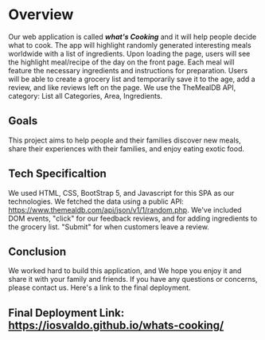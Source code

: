 # **Overview**

Our web application is called ***what's Cooking*** and it will help people decide what to cook. The app will highlight randomly generated interesting meals worldwide with a list of ingredients. Upon loading the page, users will see the highlight meal/recipe of the day on the front page. Each meal will feature the necessary ingredients and instructions for preparation. 
Users will be able to create a grocery list and temporarily save it to the age, add a review, and like reviews left on the page. 
We use the TheMealDB API, category: List all Categories, Area, Ingredients.

## **Goals**

This project aims to help people and their families discover new meals, share their experiences with their families, and enjoy eating exotic food.

## **Tech Specificaltion**

We used HTML, CSS, BootStrap 5, and Javascript for this SPA as our technologies. 
We fetched the data using a public API: https://www.themealdb.com/api/json/v1/1/random.php.
We've included DOM events, "click" for our feedback reviews, and for adding ingredients to the grocery list. "Submit" for when customers leave a review. 

## **Conclusion**

We worked hard to build this application, and We hope you enjoy it and share it with your family and friends. If you have any questions or concerns, please contact us. Here's a link to the final deployment.

## **Final Deployment Link:** https://iosvaldo.github.io/whats-cooking/
